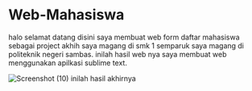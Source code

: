 # Web-Mahasiswa
halo selamat datang disini saya membuat web form daftar mahasiswa sebagai project akhih saya magang
di smk 1 semparuk saya magang di politeknik negeri sambas.
inilah hasil web nya saya membuat web menggunakan apilkasi sublime text.

![Screenshot (10)](https://github.com/user-attachments/assets/9fe59134-85d9-4209-9065-1d961fed1245)
inilah hasil akhirnya


